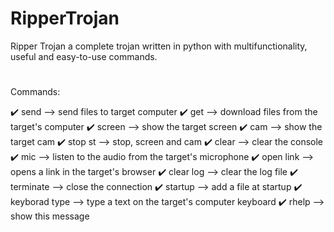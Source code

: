 # RipperTrojan
  Ripper Trojan a complete trojan written in python with multifunctionality, useful and easy-to-use commands.
  #
  Commands:
  <p>
   ✔️ send <file name> --> send files to target computer
   ✔️ get <file name> --> download files from the target's computer
   ✔️ screen --> show the target screen
   ✔️ cam --> show the target cam
   ✔️ stop st --> stop, screen and cam
   ✔️ clear --> clear the console
   ✔️ mic --> listen to the audio from the target's microphone
   ✔️ open link <link> --> opens a link in the target's browser
   ✔️ clear log --> clear the log file
   ✔️ terminate --> close the connection
   ✔️ startup <file name> --> add a file at startup
   ✔️ keyborad type <text> --> type a text on the target's computer keyboard
   ✔️ rhelp --> show this message
</p>
